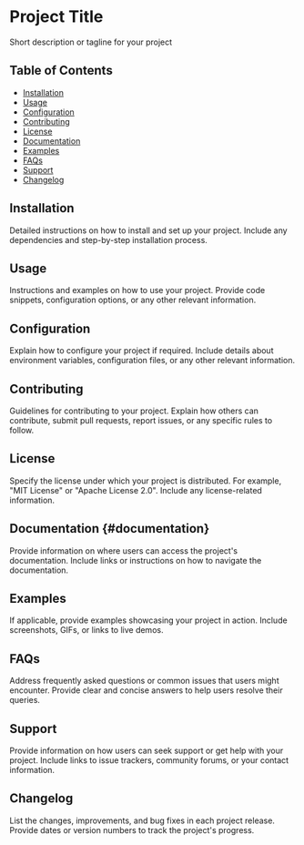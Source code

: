 # Project Title

Short description or tagline for your project

## Table of Contents
- [Installation](#installation)
- [Usage](#usage)
- [Configuration](#configuration)
- [Contributing](#contributing)
- [License](#license)
- [Documentation](#documentation)
- [Examples](#examples)
- [FAQs](#faqs)
- [Support](#support)
- [Changelog](#changelog)

## Installation

Detailed instructions on how to install and set up your project. Include any dependencies and step-by-step installation process.

## Usage

Instructions and examples on how to use your project. Provide code snippets, configuration options, or any other relevant information.

## Configuration

Explain how to configure your project if required. Include details about environment variables, configuration files, or any other relevant information.

## Contributing

Guidelines for contributing to your project. Explain how others can contribute, submit pull requests, report issues, or any specific rules to follow.

## License

Specify the license under which your project is distributed. For example, "MIT License" or "Apache License 2.0". Include any license-related information.

## Documentation {#documentation}

Provide information on where users can access the project's documentation. Include links or instructions on how to navigate the documentation.

## Examples

If applicable, provide examples showcasing your project in action. Include screenshots, GIFs, or links to live demos.

## FAQs

Address frequently asked questions or common issues that users might encounter. Provide clear and concise answers to help users resolve their queries.

## Support

Provide information on how users can seek support or get help with your project. Include links to issue trackers, community forums, or your contact information.

## Changelog

List the changes, improvements, and bug fixes in each project release. Provide dates or version numbers to track the project's progress.

